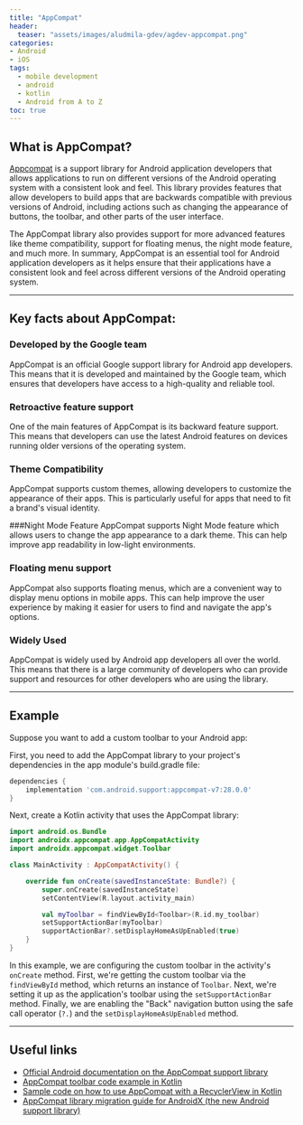 ```yaml
---
title: "AppCompat"
header:
  teaser: "assets/images/aludmila-gdev/agdev-appcompat.png"
categories:
- Android
- iOS
tags:
  - mobile development
  - android
  - kotlin
  - Android from A to Z
toc: true
---
```

## What is AppCompat?

[Appcompat](https://developer.android.com/jetpack/androidx/releases/appcompat) is a support library for Android application developers that allows applications to run on different versions of the Android operating system with a consistent look and feel. This library provides features that allow developers to build apps that are backwards compatible with previous versions of Android, including actions such as changing the appearance of buttons, the toolbar, and other parts of the user interface.

The AppCompat library also provides support for more advanced features like theme compatibility, support for floating menus, the night mode feature, and much more. In summary, AppCompat is an essential tool for Android application developers as it helps ensure that their applications have a consistent look and feel across different versions of the Android operating system.
___

## Key facts about AppCompat:

### Developed by the Google team
AppCompat is an official Google support library for Android app developers. This means that it is developed and maintained by the Google team, which ensures that developers have access to a high-quality and reliable tool.

### Retroactive feature support
One of the main features of AppCompat is its backward feature support. This means that developers can use the latest Android features on devices running older versions of the operating system.

### Theme Compatibility
AppCompat supports custom themes, allowing developers to customize the appearance of their apps. This is particularly useful for apps that need to fit a brand's visual identity.

###Night Mode Feature
AppCompat supports Night Mode feature which allows users to change the app appearance to a dark theme. This can help improve app readability in low-light environments.

### Floating menu support
AppCompat also supports floating menus, which are a convenient way to display menu options in mobile apps. This can help improve the user experience by making it easier for users to find and navigate the app's options.

### Widely Used
AppCompat is widely used by Android app developers all over the world. This means that there is a large community of developers who can provide support and resources for other developers who are using the library.

___
## Example

Suppose you want to add a custom toolbar to your Android app:

First, you need to add the AppCompat library to your project's dependencies in the app module's build.gradle file:

```groovy
dependencies {
    implementation 'com.android.support:appcompat-v7:28.0.0'
}
```
Next, create a Kotlin activity that uses the AppCompat library:

```kotlin
import android.os.Bundle
import androidx.appcompat.app.AppCompatActivity
import androidx.appcompat.widget.Toolbar

class MainActivity : AppCompatActivity() {

    override fun onCreate(savedInstanceState: Bundle?) {
        super.onCreate(savedInstanceState)
        setContentView(R.layout.activity_main)

        val myToolbar = findViewById<Toolbar>(R.id.my_toolbar)
        setSupportActionBar(myToolbar)
        supportActionBar?.setDisplayHomeAsUpEnabled(true)
    }
}
```
In this example, we are configuring the custom toolbar in the activity's `onCreate` method. First, we're getting the custom toolbar via the `findViewById` method, which returns an instance of `Toolbar`. 
Next, we're setting it up as the application's toolbar using the `setSupportActionBar` method. Finally, we are enabling the "Back" navigation button using the safe call operator (`?.`) and the `setDisplayHomeAsUpEnabled` method.
___
## Useful links

- [Official Android documentation on the AppCompat support library](https://developer.android.com/topic/libraries/support-library/packages#v7-appcompat)
- [AppCompat toolbar code example in Kotlin](https://developer.android.com/training/appbar/setting-up)
- [Sample code on how to use AppCompat with a RecyclerView in Kotlin](https://www.raywenderlich.com/1560485-android-recyclerview-tutorial-with-kotlin)
- [AppCompat library migration guide for AndroidX (the new Android support library)](https://developer.android.com/jetpack/androidx/migrate/artifact-mappings)